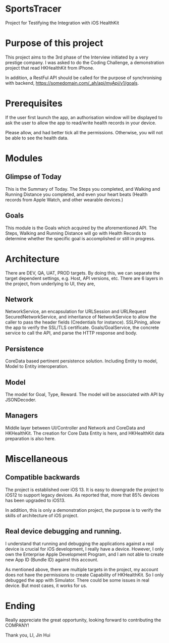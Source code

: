 # SportsTracer
Project for Testifying the Integration with iOS HealthKit

# Purpose of this project
This project aims to the 3rd phase of the Interview initiated by a very prestige company. I was asked to do the Coding Challenge, a demonstration project that read HKHealthKit from iPhone. 

In addition, a RestFul API should be called for the purpose of synchronising with backend, https://somedomain.com/_ah/api/myApi/v1/goals.

# Prerequisites
If the user first launch the app, an authorisation window will be displayed to ask the user to allow the app to read/write health records in your device.

Please allow, and had better tick all the permissions. Otherwise, you will not be able to see the health data.

# Modules

## Glimpse of Today
This is the Summary of Today. The Steps you completed, and Walking and Running Distance you completed, and even your heart beats (Health records from Apple Watch, and other wearable devices.)

## Goals
This module is the Goals which acquired by the aforementioned API. The Steps, Walking and Running Distance will go with Health Records to determine whether the specific goal is accomplished or still in progress.

# Architecture
There are DEV, QA, UAT, PROD targets. By doing this, we can separate the target dependent settings, e.g. Host, API versions, etc.
There are 6 layers in the project, from underlying to UI, they are,

## Network

NetworkService, an encapsulation for URLSession and URLRequest
SecuredNetworkService, and inheritance of NetworkService to allow the caller to pass the header fields (Credentials for instance).
SSLPining, allow the app to verify the SSL/TLS certificate.
Goals/GoalService, the concrete service to call the API, and parse the HTTP response and body.

## Persistence
CoreData based pertinent persistence solution. Including Entity to model, Model to Entity interoperation. 

## Model
The model for Goal, Type, Reward. The model will be associated with API by JSONDecoder.

## Managers
Middle layer between UI/Controller and Network and CoreData and HKHealthKit. The creation for Core Data Entity is here, and HKHealthKit data preparation is also here.

# Miscellaneous

## Compatible backwards
The project is established over iOS 13. It is easy to downgrade the project to iOS12 to support legacy devices. As reported that, more that 85% devices has been upgraded to iOS13.

In addition, this is only a demonstration project, the purpose is to verify the skills of architecture of iOS project. 

## Real device debugging and running.

I understand that running and debugging the applications against a real device is crucial for iOS development, I really have a device. However, I only own the Enterprise Apple Development Program, and I am not able to create new App ID (Bundle ID) against this account.

As mentioned above, there are multiple targets in the project, my account does not have the permissions to create Capability of HKHealthKit. So I only debugged the app with Simulator. There could be some issues in real device. But most cases, it works for us.

# Ending

Really appreciate the great opportunity, looking forward to contributing the COMPANY!

Thank you,
LI, Jin Hui

